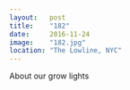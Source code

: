 ```yaml
---
layout:   post
title:    "182"
date:     2016-11-24
image:    "182.jpg"
location: "The Lowline, NYC"
---
```


About our grow lights
